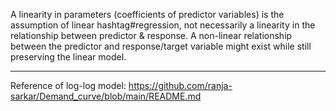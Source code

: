 
A linearity in parameters (coefficients of predictor variables) is the assumption of linear hashtag#regression, not necessarily a linearity in the relationship 
between predictor & response. A non-linear relationship between the predictor and response/target variable might exist while still preserving the linear model. 

-----

Reference of log-log model: https://github.com/ranja-sarkar/Demand_curve/blob/main/README.md


